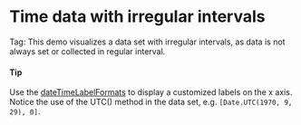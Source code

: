 # Time data with irregular intervals
Tag:
This demo visualizes a data set with irregular intervals, as data is not always set or collected in regular interval.

#### Tip
Use the [dateTimeLabelFormats](http://api.highcharts.com/highcharts/xAxis.dateTimeLabelFormats) to display a customized labels on the x axis.
Notice the use of the UTC() method in the data set, e.g. `[Date.UTC(1970, 9, 29), 0]`. 